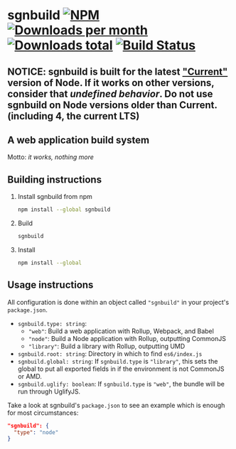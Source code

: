 #  sgnbuild [![NPM](https://img.shields.io/npm/v/sgnbuild.svg) ![Downloads per month](https://img.shields.io/npm/dm/sgnbuild.svg) ![Downloads total](https://img.shields.io/npm/dt/sgnbuild.svg)](https://npmjs.com/package/sgnbuild) [![Build Status](https://travis-ci.org/SignumCollective/sgnbuild.svg?branch=master)](https://travis-ci.org/SignumCollective/sgnbuild)
## NOTICE: sgnbuild is built for the latest ["Current"](https://nodejs.org/en/download/current/) version of Node. If it works on other versions, consider that _undefined behavior_. Do not use sgnbuild on Node versions older than Current. (including 4, the current LTS)
## A web application build system

Motto: _it works, nothing more_

## Building instructions

 1. Install sgnbuild from npm

    ```sh
    npm install --global sgnbuild
    ```

 2. Build

    ```sh
    sgnbuild
    ```

 3. Install

    ```sh
    npm install --global
    ```

## Usage instructions

All configuration is done within an object called `"sgnbuild"` in your project's `package.json`.

 - `sgnbuild.type: string`:
   - `"web"`: Build a web application with Rollup, Webpack, and Babel
   - `"node"`: Build a Node application with Rollup, outputting CommonJS
   - `"library"`: Build a library with Rollup, outputting UMD
 - `sgnbuild.root: string`: Directory in which to find `es6/index.js`
 - `sgnbuild.global: string`: If `sgnbuild.type` is `"library"`, this sets the global to put all exported fields in if the environment is not CommonJS or AMD.
 - `sgnbuild.uglify: boolean`: If `sgnbuild.type` is `"web"`, the bundle will be run through UglifyJS.

Take a look at sgnbuild's `package.json` to see an example which is enough for most circumstances:

```json
"sgnbuild": {
  "type": "node"
}
```
